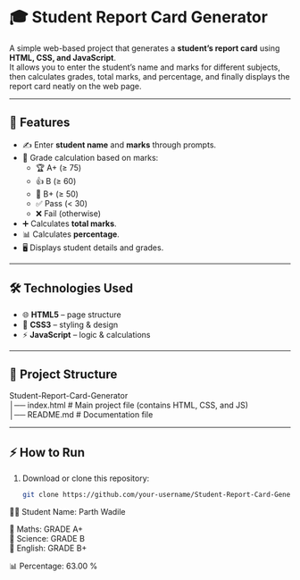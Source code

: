 # 🎓 Student Report Card Generator

A simple web-based project that generates a **student’s report card** using **HTML, CSS, and JavaScript**.  
It allows you to enter the student’s name and marks for different subjects, then calculates grades, total marks, and percentage, and finally displays the report card neatly on the web page.

---

## 🚀 Features
- ✍️ Enter **student name** and **marks** through prompts.  
- 📝 Grade calculation based on marks:  
  - 🏆 A+ (≥ 75)  
  - 👍 B (≥ 60)  
  - 🙂 B+ (≥ 50)  
  - ✅ Pass (< 30)  
  - ❌ Fail (otherwise)  
- ➕ Calculates **total marks**.  
- 📊 Calculates **percentage**.  
- 🖥️ Displays student details and grades.  

---

## 🛠️ Technologies Used
- 🌐 **HTML5** – page structure  
- 🎨 **CSS3** – styling & design  
- ⚡ **JavaScript** – logic & calculations  

---

## 📂 Project Structure

Student-Report-Card-Generator <br>
│── index.html # Main project file (contains HTML, CSS, and JS)<br>
│── README.md # Documentation file


---

## ⚡ How to Run
1. Download or clone this repository:
   ```bash
   git clone https://github.com/your-username/Student-Report-Card-Generator.git

👨‍🎓 Student Name: Parth Wadile

📘 Maths: GRADE A+  
🔬 Science: GRADE B  
📖 English: GRADE B+  

📊 Percentage: 63.00 %




